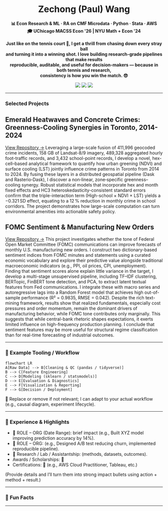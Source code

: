 <!-- Profile Header -->
<h1 align="center"> Zechong (Paul) Wang </h1>
<p align="center">
  <strong>
    📊 Econ Research & ML · RA on CMF Microdata · Python · Stata · AWS <br/>
    🎓 UChicago MACSS Econ '26 | NYU Math + Econ '24
  </strong>
  <br/><br/>
  <strong>
    Just like on the tennis court 🎾, I get a thrill from chasing down every stray ball <br/>
    and turning it into a winning shot. I love building research-grade pipelines that make results <br/>
    reproducible, auditable, and useful for decision-makers — because in both tennis and research, <br/>
    consistency is how you win the match. 😎
  </strong>
</p>

<p align="center">
  <a href="https://github.com/PaulWang-Uchicago"><img src="https://img.shields.io/badge/GitHub-PaulWang--Uchicago-black?logo=github" /></a>
  <a href="https://www.linkedin.com/in/wang1023/"><img src="https://img.shields.io/badge/LinkedIn-Connect-blue?logo=linkedin" /></a>
 <a href="mailto:zw2685@uchicago.edu">
  <img src="https://img.shields.io/badge/Email-Contact-blue?logo=microsoftoutlook&logoColor=white" />
</a>
</p>

---

### Selected Projects

## Emerald Heatwaves and Concrete Crimes: Greenness-Cooling Synergies in Toronto, 2014-2024
[View Repository →](https://github.com/PaulWang-Uchicago/Coding-Sample/tree/main/Large-Scale%20Computing%20Project)
Leveraging a large-scale fusion of 411,996 geocoded crime incidents, 158 GB of Landsat-8/9 imagery, 489,328 aggregated hourly foot-traffic records, and 3,432 school-point records, I develop a novel, hex-cell–based analytical framework to quantify how urban greening (NDVI) and surface cooling (LST) jointly influence crime patterns in Toronto from 2014 to 2024. By fusing these layers in a distributed geospatial pipeline (Dask and Rasterio‑Dask), I discover a non‑linear, zone‑specific greenness–cooling synergy. Robust statistical models that incorporate hex and month fixed effects and HC3 heteroskedasticity-consistent standard errors confirm that the triple-interaction term (High-school × NDVI × LST) yields a −0.321 SD effect, equating to a 12 % reduction in monthly crime in school corridors. The project demonstrates how large-scale computation can turn environmental amenities into actionable safety policy.

## FOMC Sentiment & Manufacturing New Orders
[View Repository →](https://github.com/PaulWang-Uchicago/Coding-Sample/tree/main/FOMC%20Project)
This project investigates whether the tone of Federal Open Market Committee (FOMC) communications can improve forecasts of monthly U.S. manufacturing new orders. I construct two dictionary-based sentiment indices from FOMC minutes and statements using a curated economic vocabulary and explore their predictive value alongside traditional macroeconomic indicators (e.g., PPI, oil prices, CPI, unemployment). Finding that sentiment scores alone explain little variance in the target, I develop a multi-stage unsupervised pipeline, including TF–IDF clustering, BERTopic, FinBERT tone detection, and PCA, to extract latent textual features from Fed communications. I integrate these with macro series and autoregressive lags into a Random Forest model that achieves high out-of-sample performance (R² = 0.9835, RMSE = 0.042). Despite the rich text-mining framework, results show that realized fundamentals, especially cost pressures and order momentum, remain the dominant drivers of manufacturing behavior, while FOMC tone contributes only marginally. This suggests that while central-bank rhetoric shapes expectations, it exerts limited influence on high-frequency production planning. I conclude that sentiment features may be more useful for structural regime classification than for real-time forecasting of industrial outcomes.

---

### 🧠 Example Tooling / Workflow
```mermaid
flowchart LR
A[Raw Data] --> B[Cleaning & QC (pandas / tidyverse)]
B --> C[Feature Engineering]
C --> D[Modeling (sklearn / statsmodels)]
D --> E[Evaluation & Diagnostics]
E --> F[Visualization & Reporting]
F --> G[Decision / Deployment]
```
🚧 Replace or remove if not relevant; I can adapt to your actual workflow (e.g., causal diagram, experiment lifecycle).

---

### 🏅 Experience & Highlights
- 🚧 ROLE – ORG (Date Range): brief impact (e.g., Built XYZ model improving prediction accuracy by 14%).  
- 🚧 ROLE – ORG: (e.g., Designed A/B test reducing churn, implemented reproducible pipeline).  
- 🚧 Research / Lab / Assistantship: (methods, datasets, outcomes).  
- Awards / Scholarships: 🚧  
- Certifications: 🚧 (e.g., AWS Cloud Practitioner, Tableau, etc.)

(Provide details and I’ll turn them into strong impact bullets using action + method + result.)

---

### 🧩 Fun Facts

---
